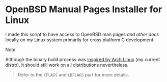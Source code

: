 # OpenBSD Manual Pages Installer for Linux

I made this script to have access to OpenBSD man pages _and other docs_ locally on my Linux system primarily for cross platform C development.

> [!NOTE]  
> Although the binary build process was [inspired by Arch Linux](https://gitlab.archlinux.org/archlinux/packaging/packages/mandoc/-/blob/main/PKGBUILD?ref_type=heads#L34) (my current distro), it should still work on all distributions nevertheless.
>
> > Refer to the `CFLAGS` and `LDFLAGS` part for more details.
